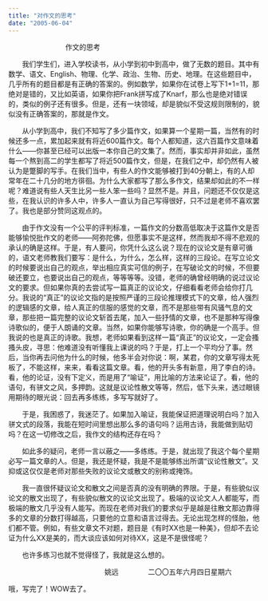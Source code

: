 ```yaml
---
title: "对作文的思考"
date: "2005-06-04"
---
```


                             作文的思考

       我们学生们，进入学校读书，从小学到初中到高中，做了无数的题目。其中有数学、语文、English、物理、化学、政治、生物、历史、地理。在这些题目中，几乎所有的题目都是有正确的答案的。例如数学，如果你在试卷上写下1+1=11，那绝对是错的，又比如英语，如果你把Frank拼写成了Knarf，那么也是绝对错误的，类似的例子还有很多。但是，还有一块领域，却是貌似不受这规则限制的，貌似没有正确答案的，那就是作文。

       从小学到高中，我们不知写了多少篇作文，如果算一个星期一篇，当然有的时候还多一点，累加起来就有将近600篇作文。每个人都知道，这六百篇作文意味着什么——你甚至已经可以出版一本你自己的文集了。然而，事实却并非如此，虽然每一个熬到高二的学生都写了将近500篇作文，但是，在我们之中，却仍然有人被认为是蹩脚的写手。在我们当中，有些人的作文能够被打到40分朝上，有的人却常年在二十几分的地方徘徊。为什么大家都写了那么多作文，结果却如此的不一样呢？难道说有些人天生比另一些人笨一些吗？显然不是。并且，问题还不仅仅是这些，在我认识的许多人中，许多人一直认为自己写得很好，只不过是老师不喜欢罢了。我也是部分赞同这观点的。

       由于作文没有一个公平的评判标准，一篇作文的分数高低取决于这篇作文是否能够愉悦批作文的老师——阿弥陀佛，但愿事实不是这样，然而我却不得不悲观的承认的确是这样。于是，有人要问，你凭什么这么说？现在的议论文是有章可循的，语文老师教我们要写：是什么，为什么，怎么样，这样的三段论。在写立论文的时候要说出自己的观点，举出相应真实可信的例子，在写破论文的时候，不但要破还要立，也要说出自己的观点，等等等等。没错，老师的确曾经明确的说过议论文的要求。但如果你真的去尝试写一篇真正的议论文，仔细看看老师会给你打几分。我说的“真正”的议论文指的是按照严谨的三段论推理模式下的文章，给人强烈的逻辑感的文章，给人真正的信服的感觉的文章，而不是那些带有风骚气息的文章，那些把一篇完整的议论文斩首去尾，加入一些抒情的文章，也不是那种写得像诗歌似的，便于人朗诵的文章。当然，如果你能够写诗歌，你的确是一个高手。但我说的也是真正的诗歌。我想，老师如果看到这样一篇“真正”的议论文，一定会搔搔头皮，寻思：他难道没有听懂我上课说的吗？于是，打上一个平均分了事。然后，当你再去问他为什么的时候，他多半会对你说：啊，某君，你的文章写得太死板了，不能这样，来来，看看这篇文章。看，他的开头多有新意，用了李白的诗。看，他的论证，没有下定义，而是用了“喻证”，用比喻的方法来论证了。看，他的语句，有骈文之风，多押韵。这就是议论性散文等等，然后，低下头来，透过眼镜用期待的眼光说：回去再多练练，多写写就好了。

       于是，我困惑了，我迷茫了。如果加入喻证，我能保证把道理说明白吗？加入骈文式的段落，我能在短时间里想出那么多的语句吗？运用古诗，我能做到贴切吗？在这一切修改之后，我作文的结构还存在吗？

       如此多的疑问，老师一言以蔽之——多练练。于是，就出现了我这个每个星期必写一篇文章的人。但是，我还是怀疑，我是不是能够练出所谓“议论性散文”。又抑或这仅仅是老师对那些失败的议论文或散文的别称或掩饰。

       我一直很怀疑议论文和散文之间是否真的没有明确的界限。于是，有些貌似议论文的散文出现了，有些貌似散文的议论文出现了。极端的议论文人人都能写，而极端的散文几乎没有人能写。而现在老师对我们的要求似乎是越是往散文那边靠得多的文章的分数打得越高，只要他的立意和语言过得去。无论出现怎样的怪胎，他们都不管。例如，有些文章文不对题，题目是《有时XX也是一种美》，但却不去论证为什么XX是美的，而大谈应该如何对待XX，这是不是很怪呢？

       也许多练习也就不觉得怪了，我就是这么想的。

                                                 姚远               二〇〇五年六月四日星期六

哦，写完了！WOW去了。
